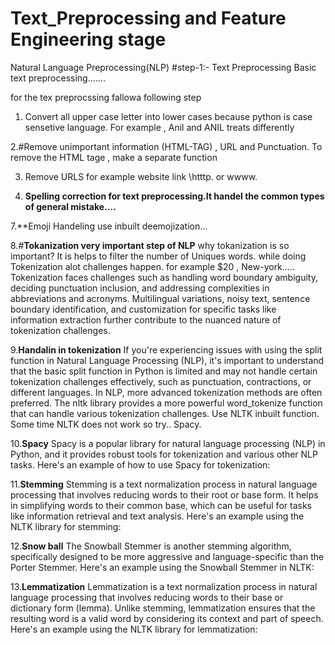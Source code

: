 # Text_Preprocessing and Feature Engineering stage
Natural Language Preprocessing(NLP) 
#step-1:- Text Preprocessing
Basic text preprocessing.......

for the tex preprocssing fallowa following step
1. Convert all upper case letter into lower cases because python is case sensetive language. For example , Anil and ANIL treats differently


2.#Remove unimportant information (HTML-TAG) , URL and Punctuation.
To remove the HTML tage , make a separate function 

3. Remove URLS for example website link \htttp. or wwww.
  

5. **Spelling correction for text preprocessing.It handel the common types of general mistake....**
   

7.**Emoji Handeling 
use inbuilt deemojization...

8.#**Tokanization very important step of NLP**
why tokanization is so important? It is helps to filter the number of Uniques words. while doing Tokenization alot challenges happen. for example $20 , New-york.....
Tokenization faces challenges such as handling word boundary ambiguity, deciding punctuation inclusion, and addressing complexities in abbreviations and acronyms. Multilingual variations, noisy text, sentence boundary identification, and customization for specific tasks like information extraction further contribute to the nuanced nature of tokenization challenges.

9.**Handalin in tokenization**
 If you're experiencing issues with using the split function in Natural Language Processing (NLP), it's important to understand that the basic split function in Python is limited and may not handle certain tokenization challenges effectively, such as punctuation, contractions, or different languages.
 In NLP, more advanced tokenization methods are often preferred. The nltk library provides a more powerful word_tokenize function that can handle various tokenization challenges.
 Use NLTK inbuilt function. Some time NLTK does not work so try.. Spacy.

 10.**Spacy**
 Spacy is a popular library for natural language processing (NLP) in Python, and it provides robust tools for tokenization and various other NLP tasks. Here's an example of how to use Spacy for tokenization:

 11.**Stemming**
 Stemming is a text normalization process in natural language processing that involves reducing words to their root or base form. It helps in simplifying words to their common base, which can be useful for tasks like information retrieval and text analysis. Here's an example using the NLTK library for stemming:

12.**Snow ball** The Snowball Stemmer is another stemming algorithm, specifically designed to be more aggressive and language-specific than the Porter Stemmer. Here's an example using the Snowball Stemmer in NLTK:

13.**Lemmatization**
Lemmatization is a text normalization process in natural language processing that involves reducing words to their base or dictionary form (lemma). Unlike stemming, lemmatization ensures that the resulting word is a valid word by considering its context and part of speech. Here's an example using the NLTK library for lemmatization:



